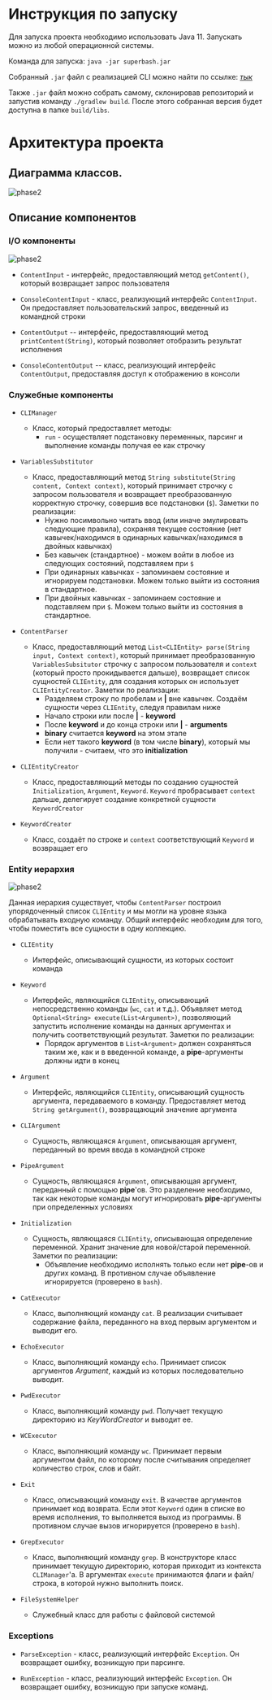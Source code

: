 # Инструкция по запуску

Для запуска проекта необходимо использовать Java 11. Запускать можно из любой операционной системы.

Команда для запуска: `java -jar superbash.jar`

Собранный `.jar` файл с реализацией CLI можно найти по ссылке: *[тык](https://github.com/bashenjoyers/superbash/blob/phase2/build/superbash.jar)*

Также `.jar` файл можно собрать самому, склонировав репозиторий и запустив команду `./gradlew build`. После этого собранная версия будет доступна в папке `build/libs`.

# Архитектура проекта


## Диаграмма классов.
![phase2](pictures/uml/UML_Classes.png)

## Описание компонентов

### I/O компоненты

![phase2](pictures/uml/UML_IO.png)

* `ContentInput` - интерфейс, предоставляющий метод `getContent()`, который возвращает запрос пользователя

* `ConsoleContentInput` - класс, реализующий интерфейс `ContentInput`. Он предоставляет пользовательский запрос, введенный из командной строки

* `ContentOutput` -- интерфейс, предоставляющий метод `printContent(String)`, который позволяет отобразить результат исполнения

* `ConsoleContentOutput` -- класс, реализующий интерфейс `ContentOutput`, предоставляя доступ к отображению в консоли

### Служебные компоненты

* `CLIManager`
    - Класс, который предоставляет методы:
        + `run` - осуществляет подстановку переменных, парсинг и выполнение команды получая ее как строчку

* `VariablesSubstitutor`
    - Класс, предоставляющий метод `String substitute(String content, Context context)`, который принимает строчку с запросом пользователя и возвращает преобразованную корректную строчку, совершив все подстановки (`$`). Заметки по реализации:
        + Нужно посимвольно читать ввод (или иначе эмулировать следующие правила), сохраняя текущее состояние (нет кавычек/находимся в одинарных кавычках/находимся в двойных кавычках)
        + Без кавычек (стандартное) - можем войти в любое из следующих состояний, подставляем при `$`
        + При одинарных кавычках - запоминаем состояние и игнорируем подстановки. Можем только выйти из состояния в стандартное.
        + При двойных кавычках - запоминаем состояние и подставляем при `$`. Можем только выйти из состояния в стандартное.


* `ContentParser`
    - Класс, предоставляющий метод `List<CLIEntity> parse(String input, Context context)`, который принимает преобразованную `VariablesSubsitutor` строчку с запросом пользователя и `context` (который просто прокидывается дальше), возвращает список сущностей `CLIEntity`, для создания которых он использует `CLIEntityCreator`. Заметки по реализации:
        + Разделяем строку по пробелам и **|** вне кавычек. Создаём сущности через `CLIEntity`, следуя правилам ниже
        + Начало строки или после **|** - **keyword**
        + После **keyword** и до конца строки или **|** - **arguments**
        + **binary** считается **keyword** на этом этапе
        + Если нет такого **keyword** (в том числе **binary**), который мы получили - считаем, что это **initialization**


* `CLIEntityCreator`
    - Класс, предоставляющий методы по созданию сущностей `Initialization`, `Argument`, `Keyword`. `Keyword` пробрасывает `context` дальше, делегирует создание конкретной сущности `KeywordCreator`


* `KeywordCreator`
    - Класс, создаёт по строке и `context` соответствующий `Keyword` и возвращает его


### Entity иерархия
![phase2](pictures/uml/UML_Hierarchy.png)

Данная иерархия существует, чтобы `ContentParser` построил упорядоченный список `CLIEntity` и мы могли на уровне языка обрабатывать входную команду. Общий интерфейс необходим для того, чтобы поместить все сущности в одну коллекцию.

* `CLIEntity`
    - Интерфейс, описывающий сущности, из которых состоит команда

* `Keyword`
    - Интерфейс, являющийся `CLIEntity`, описывающий непосредственно команды (`wc`, `cat` и т.д.). Объявляет метод `Optional<String> execute(List<Argument>)`, позволяющий запустить исполнение команды на данных аргументах и получить соответствующий результат. Заметки по реализации:
        + Порядок аргументов в `List<Argument>` должен сохраняться таким же, как и в введенной команде, а **pipe**-аргументы должны идти в конец

* `Argument`
    - Интерфейс, являющийся `CLIEntity`, описывающий сущность аргумента, передаваемого в команду. Предоставляет метод `String getArgument()`, возвращающий значение аргумента

* `CLIArgument`
    - Сущность, являющаяся `Argument`, описывающая аргумент, переданный во время ввода в командной строке

*  `PipeArgument`
    - Сущность, являющаяся `Argument`, описывающая аргумент, переданный с помощью **pipe**'ов. Это разделение необходимо, так как некоторые команды могут игнорировать **pipe**-аргументы при определенных условиях

* `Initialization`
    - Сущность, являющаяся `CLIEntity`, описывающая определение переменной. Хранит значение для новой/старой переменной. Заметки по реализации:
        + Объявление необходимо исполнять только если нет **pipe**-ов и других команд. В противном случае объявление игнорируется (проверено в `bash`).

* `CatExecutor`
    - Класс, выполняющий команду `cat`. В реализации считывает содержание файла, переданного на вход первым аргументом и выводит его.


* `EchoExecutor`
    - Класс, выполняющий команду `echo`. Принимает список аргументов *Argument*, каждый из которых последовательно выводит.


* `PwdExecutor`
    - Класс, выполняющий команду `pwd`. Получает текущую директорию из *KeyWordCreator* и выводит ее.


* `WCExecutor`
    - Класс, выполняющий команду `wc`. Принимает первым аргументом файл, по которому после считывания определяет количество строк, слов и байт.

* `Exit`
    - Класс, описывающий команду `exit`. В качестве аргументов принимает код возврата. Если этот `Keyword` один в списке во время исполнения, то выполняется выход из программы. В противном случае вызов игнорируется (проверено в `bash`).

* `GrepExecutor`
    - Класс, выполняющий команду `grep`. В конструкторе класс принимает текущую директорию, которая приходит из контекста `CLIManager`'a. В аргументах `execute` принимаются флаги и файл/строка, в которой нужно выполнить поиск.

* `FileSystemHelper`
    - Служебный класс для работы с файловой системой

### Exceptions

* `ParseException` - класс, реализующий интерфейс `Exception`. Он возвращает ошибку, возникщую при парсинге.

* `RunException` - класс, реализующий интерфейс `Exception`. Он возвращает ошибку, возникщую при запуске команд.